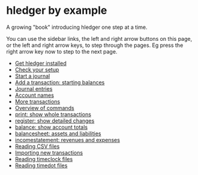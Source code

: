 # hledger by example

A growing "book" introducing hledger one step at a time.

You can use the sidebar links, the left and right arrow buttons on this page,
or the left and right arrow keys, to step through the pages.
Eg press the right arrow key now to step to the next page.

<!-- keep synced: hledger-by-example.md, SUMMARY.md, doc.md -->
- [Get hledger installed](get-hledger-installed.md)
- [Check your setup](check-your-setup.md)
- [Start a journal](start-a-journal.md)
- [Add a transaction: starting balances](add-a-transaction.md)
- [Journal entries](journal-entries.md)
- [Account names](account-names.md)
- [More transactions](more-transactions.md)
- [Overview of commands](commands.md)
- [print: show whole transactions](print-.md)
- [register: show detailed changes](register.md)
- [balance: show account totals](balance.md)
- [balancesheet: assets and liabilities](balancesheet.md)
- [incomestatement: revenues and expenses](incomestatement.md)
- [Reading CSV files](reading-csv-files.md)
- [Importing new transactions](importing-new-transactions.md)
- [Reading timeclock files](reading-timeclock-files.md)
- [Reading timedot files](reading-timedot-files.md)
<!--
- [Account types]
- [accounts: list accounts]
- [cashflow: changes in cash accounts](cashflow.md)
-->

<!--
Show don't tell. Keep prose brief.
We don't have Go by Example's side by side layout.
https://gobyexample.com
https://lotz84.github.io/haskellbyexample
https://typeclasses.com/phrasebook/hello-world
https://doc.rust-lang.org/rust-by-example
-->

